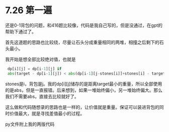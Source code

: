 # 7.26 第一遍

还是0-1背包的问题，和416题比较像，代码是我自己写的，但是没通过，在gpt的帮助下通过了。

首先这道题的思路也比较绕，尽量让石头分成重量相同的两堆，相撞之后剩下的石头最小。

我开始是想全部比较绝对值，也就是

```python
 dp[i][j] = dp[i-1][j] if 
 abs(target - dp[i-1][j]) < abs(dp[i-1][j-stones[i]]+stones[i] - target) else dp[i-1][j-stones[i]]+stones[i]
```

stones是i，背包是j。我的dp[i][j]储存的是距离target最小的重量，所以全部使用的是abs，但是一直报错。后来想到，如果一堆始终偏小，另一堆始终偏大。那么我们不需要abs，直接去比较就好了。

这么做和代码随想录的思路也是一样的，让价值就是重量。保证可以装进背包的同时价值最大，就是寻找差值最小的过程。

py文件附上我的两版代码
